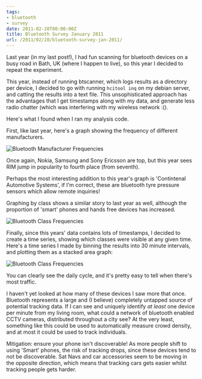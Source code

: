 ```yaml
---
tags:
- bluetooth
- survey
date: 2011-02-28T00:00:00Z
title: Bluetooth Survey January 2011
url: /2011/02/28/bluetooth-survey-jan-2011/
---
```


Last year (in my last post!), I had fun scanning for bluetooth devices on a
busy road in Bath, UK (where I happen to live), so this year I decided to
repeat the experiment.

This year, instead of running btscanner, which logs results as a directory per
device, I decided to go with running `hcitool inq` on my debian server, and
catting the results into a text file. This unsophisticated approach has the
advantages that I get timestamps along with my data, and generate less radio
chatter (which was interfering with my wireless network :().

Here's what I found when I ran my analysis code.

First, like last year, here's a graph showing the frequency of different manufacturers.

![Bluetooth Manufacturer Frequencies](/images/posts/jan2011_by_manufacturer.png)

Once again, Nokia, Samsung and Sony Ericsson are top, but this year sees RIM
jump in popularity to fourth place (from seventh). 

Perhaps the most interesting addition to this year's graph is 'Contintenal 
Automotive Systems', if I'm correct, these are bluetooth tyre pressure sensors
which allow remote inquiries!

Graphing by class shows a similar story to last year as well, although the
proportion of 'smart' phones and hands free devices has increased.

![Bluetooth Class Frequencies](/images/posts/jan2011_by_class.png)

Finally, since this years' data contains lots of timestamps, I decided to
create a time series, showing which classes were visible at any given time.
Here's a time series I made by binning the results into 30 minute intervals, 
and plotting them as a stacked area graph:

![Bluetooth Class Frequencies](/images/posts/jan2011_class_time_series.png)

You can clearly see the daily cycle, and it's pretty easy to tell when there's
most traffic.

I haven't yet looked at how many of these devices I saw more that once.
Bluetooth represents a large and (I believe) completely untapped source of
potential tracking data. If I can see and uniquely identify <i>at least</i> one
device per minute from my living room, what could a network of bluetooth
enabled CCTV cameras, distributed throughout a city see? At the very least,
something like this could be used to automatically measure crowd density, and
at most it could be used to track individuals.

Mitigation: ensure your phone isn't discoverable! As more people shift to using
'Smart' phones, the risk of tracking drops, since these devices tend to not be
discoverable. Sat Navs and car accessories seem to be moving in the opposite
direction, which means that tracking cars gets easier whilst tracking people
gets harder.
